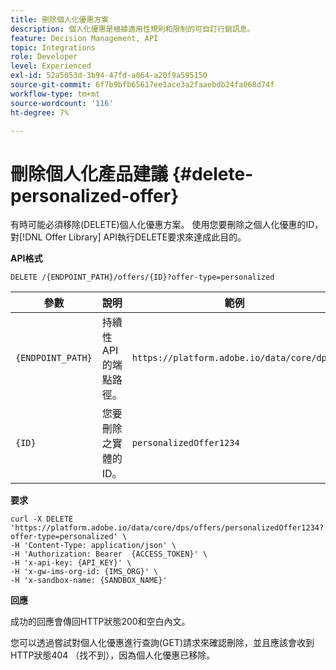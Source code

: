 ```yaml
---
title: 刪除個人化優惠方案
description: 個人化優惠是根據適用性規則和限制的可自訂行銷訊息。
feature: Decision Management, API
topic: Integrations
role: Developer
level: Experienced
exl-id: 52a5053d-3b94-47fd-a064-a20f9a595150
source-git-commit: 6f7b9bfb65617ee1ace3a2faaebdb24fa068d74f
workflow-type: tm+mt
source-wordcount: '116'
ht-degree: 7%

---
```


# 刪除個人化產品建議 {#delete-personalized-offer}

有時可能必須移除(DELETE)個人化優惠方案。 使用您要刪除之個人化優惠的ID，對[!DNL Offer Library] API執行DELETE要求來達成此目的。

**API格式**

```http
DELETE /{ENDPOINT_PATH}/offers/{ID}?offer-type=personalized
```

| 參數 | 說明 | 範例 |
| --------- | ----------- | ------- |
| `{ENDPOINT_PATH}` | 持續性API的端點路徑。 | `https://platform.adobe.io/data/core/dps/` |
| `{ID}` | 您要刪除之實體的ID。 | `personalizedOffer1234` |

**要求**

```shell
curl -X DELETE 'https://platform.adobe.io/data/core/dps/offers/personalizedOffer1234?offer-type=personalized' \
-H 'Content-Type: application/json' \
-H 'Authorization: Bearer  {ACCESS_TOKEN}' \
-H 'x-api-key: {API_KEY}' \
-H 'x-gw-ims-org-id: {IMS_ORG}' \
-H 'x-sandbox-name: {SANDBOX_NAME}'
```

**回應**

成功的回應會傳回HTTP狀態200和空白內文。

您可以透過嘗試對個人化優惠進行查詢(GET)請求來確認刪除，並且應該會收到HTTP狀態404 （找不到），因為個人化優惠已移除。

